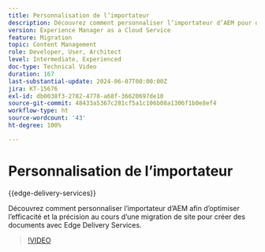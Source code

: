 ```yaml
---
title: Personnalisation de l’importateur
description: Découvrez comment personnaliser l’importateur d’AEM pour obtenir un maximum de résultats lors de la migration de site.
version: Experience Manager as a Cloud Service
feature: Migration
topic: Content Management
role: Developer, User, Architect
level: Intermediate, Experienced
doc-type: Technical Video
duration: 167
last-substantial-update: 2024-06-07T00:00:00Z
jira: KT-15676
exl-id: db0038f3-2782-4778-a68f-36620697de10
source-git-commit: 48433a5367c281cf5a1c106b08a1306f1b0e8ef4
workflow-type: ht
source-wordcount: '43'
ht-degree: 100%

---
```


# Personnalisation de l’importateur

{{edge-delivery-services}}

Découvrez comment personnaliser l’importateur d’AEM afin d’optimiser l’efficacité et la précision au cours d’une migration de site pour créer des documents avec Edge Delivery Services.

>[!VIDEO](https://video.tv.adobe.com/v/3429596/?learn=on)
